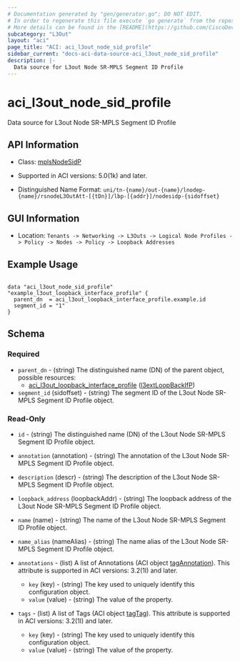 ```yaml
---
# Documentation generated by "gen/generator.go"; DO NOT EDIT.
# In order to regenerate this file execute `go generate` from the repository root.
# More details can be found in the [README](https://github.com/CiscoDevNet/terraform-provider-aci/blob/master/README.md).
subcategory: "L3Out"
layout: "aci"
page_title: "ACI: aci_l3out_node_sid_profile"
sidebar_current: "docs-aci-data-source-aci_l3out_node_sid_profile"
description: |-
  Data source for L3out Node SR-MPLS Segment ID Profile
---
```


# aci_l3out_node_sid_profile #

Data source for L3out Node SR-MPLS Segment ID Profile

## API Information ##

* Class: [mplsNodeSidP](https://pubhub.devnetcloud.com/media/model-doc-latest/docs/app/index.html#/objects/mplsNodeSidP/overview)

* Supported in ACI versions: 5.0(1k) and later.

* Distinguished Name Format: `uni/tn-{name}/out-{name}/lnodep-{name}/rsnodeL3OutAtt-[{tDn}]/lbp-[{addr}]/nodesidp-{sidoffset}`

## GUI Information ##

* Location: `Tenants -> Networking -> L3Outs -> Logical Node Profiles -> Policy -> Nodes -> Policy -> Loopback Addresses`

## Example Usage ##

```hcl

data "aci_l3out_node_sid_profile" "example_l3out_loopback_interface_profile" {
  parent_dn  = aci_l3out_loopback_interface_profile.example.id
  segment_id = "1"
}

```

## Schema ##

### Required ###

* `parent_dn` - (string) The distinguished name (DN) of the parent object, possible resources:
  - [aci_l3out_loopback_interface_profile](https://registry.terraform.io/providers/CiscoDevNet/aci/latest/docs/resources/l3out_loopback_interface_profile) ([l3extLoopBackIfP](https://pubhub.devnetcloud.com/media/model-doc-latest/docs/app/index.html#/objects/l3extLoopBackIfP/overview))
* `segment_id` (sidoffset) - (string) The segment ID of the L3out Node SR-MPLS Segment ID Profile object.

### Read-Only ###

* `id` - (string) The distinguished name (DN) of the L3out Node SR-MPLS Segment ID Profile object.
* `annotation` (annotation) - (string) The annotation of the L3out Node SR-MPLS Segment ID Profile object.
* `description` (descr) - (string) The description of the L3out Node SR-MPLS Segment ID Profile object.
* `loopback_address` (loopbackAddr) - (string) The loopback address of the L3out Node SR-MPLS Segment ID Profile object.
* `name` (name) - (string) The name of the L3out Node SR-MPLS Segment ID Profile object.
* `name_alias` (nameAlias) - (string) The name alias of the L3out Node SR-MPLS Segment ID Profile object.

* `annotations` - (list) A list of Annotations (ACI object [tagAnnotation](https://pubhub.devnetcloud.com/media/model-doc-latest/docs/app/index.html#/objects/tagAnnotation/overview)). This attribute is supported in ACI versions: 3.2(1l) and later.
  * `key` (key) - (string) The key used to uniquely identify this configuration object.
  * `value` (value) - (string) The value of the property.

* `tags` - (list) A list of Tags (ACI object [tagTag](https://pubhub.devnetcloud.com/media/model-doc-latest/docs/app/index.html#/objects/tagTag/overview)). This attribute is supported in ACI versions: 3.2(1l) and later.
  * `key` (key) - (string) The key used to uniquely identify this configuration object.
  * `value` (value) - (string) The value of the property.
